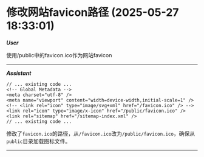 <!-- Generated by SpecStory -->

# 修改网站favicon路径 (2025-05-27 18:33:01)

_**User**_

使用/public中的favicon.ico作为网站favicon

---

_**Assistant**_

```astro:src/components/BaseHead.astro
// ... existing code ...
<!-- Global Metadata -->
<meta charset="utf-8" />
<meta name="viewport" content="width=device-width,initial-scale=1" />
<!-- <link rel="icon" type="image/svg+xml" href="/favicon.ico" /> -->
<link rel="icon" type="image/x-icon" href="/public/favicon.ico" />
<link rel="sitemap" href="/sitemap-index.xml" />
// ... existing code ...
```

修改了`favicon.ico`的路径，从`/favicon.ico`改为`/public/favicon.ico`，确保从`public`目录加载图标文件。

---

